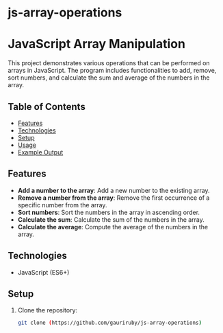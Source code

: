 # js-array-operations
# JavaScript Array Manipulation

This project demonstrates various operations that can be performed on arrays in JavaScript. The program includes functionalities to add, remove, sort numbers, and calculate the sum and average of the numbers in the array.

## Table of Contents
- [Features](#features)
- [Technologies](#technologies)
- [Setup](#setup)
- [Usage](#usage)
- [Example Output](#example-output)

## Features
- **Add a number to the array**: Add a new number to the existing array.
- **Remove a number from the array**: Remove the first occurrence of a specific number from the array.
- **Sort numbers**: Sort the numbers in the array in ascending order.
- **Calculate the sum**: Calculate the sum of the numbers in the array.
- **Calculate the average**: Compute the average of the numbers in the array.

## Technologies
- JavaScript (ES6+)

## Setup
1. Clone the repository:
   ```bash
   git clone (https://github.com/gauriruby/js-array-operations)
